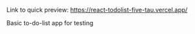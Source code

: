 Link to quick preview:
https://react-todolist-five-tau.vercel.app/

Basic to-do-list app for testing
